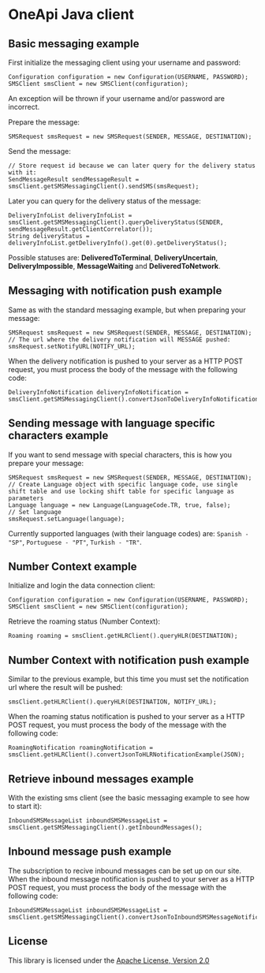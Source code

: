 OneApi Java client
============================

Basic messaging example
-----------------------

First initialize the messaging client using your username and password:

    Configuration configuration = new Configuration(USERNAME, PASSWORD);
    SMSClient smsClient = new SMSClient(configuration);


An exception will be thrown if your username and/or password are incorrect.

Prepare the message:

    SMSRequest smsRequest = new SMSRequest(SENDER, MESSAGE, DESTINATION);


Send the message:

    // Store request id because we can later query for the delivery status with it:
    SendMessageResult sendMessageResult = smsClient.getSMSMessagingClient().sendSMS(smsRequest);


Later you can query for the delivery status of the message:

    DeliveryInfoList deliveryInfoList = smsClient.getSMSMessagingClient().queryDeliveryStatus(SENDER, sendMessageResult.getClientCorrelator());
    String deliveryStatus = deliveryInfoList.getDeliveryInfo().get(0).getDeliveryStatus();


Possible statuses are: **DeliveredToTerminal**, **DeliveryUncertain**, **DeliveryImpossible**, **MessageWaiting** and **DeliveredToNetwork**.

Messaging with notification push example
-----------------------

Same as with the standard messaging example, but when preparing your message:

    SMSRequest smsRequest = new SMSRequest(SENDER, MESSAGE, DESTINATION);
    // The url where the delivery notification will MESSAGE pushed:
    smsRequest.setNotifyURL(NOTIFY_URL);


When the delivery notification is pushed to your server as a HTTP POST request, you must process the body of the message with the following code:

    DeliveryInfoNotification deliveryInfoNotification = smsClient.getSMSMessagingClient().convertJsonToDeliveryInfoNotification(JSON);

Sending message with language specific characters example
-----------------------------------------------

If you want to send message with special characters, this is how you prepare your message:

	SMSRequest smsRequest = new SMSRequest(SENDER, MESSAGE, DESTINATION);
    // Create Language object with specific language code, use single shift table and use locking shift table for specific language as parameters
    Language language = new Language(LanguageCode.TR, true, false);
    // Set language
    smsRequest.setLanguage(language);

Currently supported languages (with their language codes) are: `Spanish - "SP"`, `Portuguese - "PT"`, `Turkish - "TR"`.


Number Context example
-----------------------

Initialize and login the data connection client:

    Configuration configuration = new Configuration(USERNAME, PASSWORD);
    SMSClient smsClient = new SMSClient(configuration);


Retrieve the roaming status (Number Context):

    Roaming roaming = smsClient.getHLRClient().queryHLR(DESTINATION);


Number Context with notification push example
-----------------------

Similar to the previous example, but this time you must set the notification url where the result will be pushed:

    smsClient.getHLRClient().queryHLR(DESTINATION, NOTIFY_URL);


When the roaming status notification is pushed to your server as a HTTP POST request, you must process the body of the message with the following code:

    RoamingNotification roamingNotification = smsClient.getHLRClient().convertJsonToHLRNotificationExample(JSON);


Retrieve inbound messages example
-----------------------

With the existing sms client (see the basic messaging example to see how to start it):

    InboundSMSMessageList inboundSMSMessageList =  smsClient.getSMSMessagingClient().getInboundMessages();


Inbound message push example
-----------------------

The subscription to recive inbound messages can be set up on our site.
When the inbound message notification is pushed to your server as a HTTP POST request, you must process the body of the message with the following code:

    InboundSMSMessageList inboundSMSMessageList = smsClient.getSMSMessagingClient().convertJsonToInboundSMSMessageNotificationExample(JSON);


License
-------

This library is licensed under the [Apache License, Version 2.0](http://www.apache.org/licenses/LICENSE-2.0)
